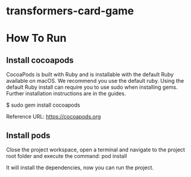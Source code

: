 # transformers-card-game

# How To Run

## Install cocoapods

CocoaPods is built with Ruby and is installable with the default Ruby available on macOS. We recommend you use the default ruby.
Using the default Ruby install can require you to use sudo when installing gems. Further installation instructions are in the guides.

$ sudo gem install cocoapods

Reference URL: https://cocoapods.org

## Install pods

Close the project workspace, open a terminal and navigate to the project root folder and execute the command: pod install

It will install the dependencies, now you can run the project.

